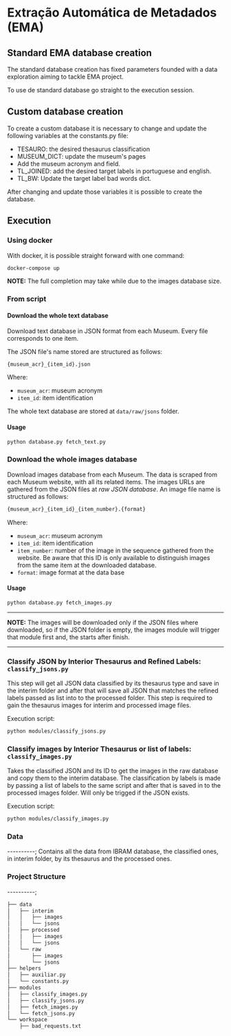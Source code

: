 # Extração Automática de Metadados (EMA)

## Standard EMA database creation

The standard database creation has fixed parameters founded with a data
exploration aiming to tackle EMA project.

To use de standard database go straight to the execution session.

## Custom database creation

To create a custom database it is necessary to change and update the following
variables at the constants.py file:

* TESAURO: the desired thesaurus classification
* MUSEUM_DICT: update the museum's pages
* Add the museum acronym and field.
* TL_JOINED: add the desired target labels in portuguese and english.
* TL_BW: Update the target label bad words dict.

After changing and update those variables it is possible to create the database.

## Execution

### Using docker

With docker, it is possible straight forward with one command:

```bash
docker-compose up
```

**NOTE:** The full completion may take while due to the images database size.

### From script

#### Download the whole text database

Download text database in JSON format from each Museum. Every file corresponds
to one item.  

The JSON file's name stored are structured as follows:

```bash
{museum_acr}_{item_id}.json
```

Where:

- `museum_acr`: museum acronym
- `item_id`: item identification

The whole text database are stored at `data/raw/jsons` folder.

#### Usage

```bash
python database.py fetch_text.py
```

### Download the whole images database

Download images database from each Museum. The data is scraped from each Museum
website, with all its related items. The images URLs are gathered from the JSON
files at *raw JSON database*. An image file name is structured as follows:

```bash
{museum_acr}_{item_id}_{item_number}.{format}
```

Where:

- `museum_acr`: museum acronym
- `item_id`: item identification
- `item_number`: number of the image in the sequence gathered from the website.
Be aware that this ID is only available to distinguish images from the same
item at the downloaded database.
- `format`: image format at the data base

#### Usage

```bash
python database.py fetch_images.py
```

-----------

**NOTE:** The images will be downloaded only if the JSON files where
downloaded, so if the JSON folder is empty, the images module will trigger
that module first and, the starts after finish.

-----------

### Classify JSON by Interior Thesaurus and Refined Labels: `classify_jsons.py`

This step will get all JSON data classified by its thesaurus type and
save in the interim folder and after that will save all JSON that matches
the refined labels passed as list into to the processed folder. This step is
required to gain the thesaurus images for interim and processed image files.

Execution script:

```bash
python modules/classify_jsons.py
```

### Classify images by Interior Thesaurus or list of labels: `classify_images.py`

Takes the classified JSON and its ID to get the images in the raw database
and copy them to the interim database. The classification by labels is made by
passing a list of labels to the same script and after that is saved in to the
processed images folder. Will only be trigged if the JSON exists.

Execution script:

```bash
python modules/classify_images.py
```

### Data

----------;
Contains all the data from IBRAM database, the classified ones, in interim
folder, by its thesaurus and the processed ones.

### Project Structure

----------;

```bash
├── data
│   ├── interim
│   │   ├── images
│   │   └── jsons
│   ├── processed
│   │   ├── images
│   │   └── jsons
│   └── raw
│       ├── images
│       └── jsons
├── helpers
│   ├── auxiliar.py
│   └── constants.py
├── modules
│   ├── classify_images.py
│   ├── classify_jsons.py
│   ├── fetch_images.py
│   └── fetch_jsons.py
└── workspace
    ├── bad_requests.txt
```
